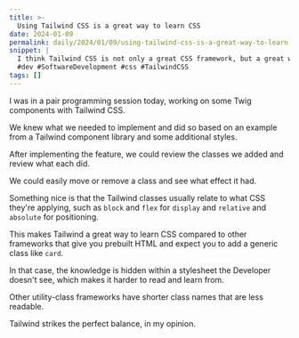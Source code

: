 ```yaml
---
title: >-
  Using Tailwind CSS is a great way to learn CSS
date: 2024-01-09
permalink: daily/2024/01/09/using-tailwind-css-is-a-great-way-to-learn-css
snippet: |
  I think Tailwind CSS is not only a great CSS framework, but a great way to learn CSS itself.
  #dev #SoftwareDevelopment #css #TailwindCSS
tags: []
---
```


I was in a pair programming session today, working on some Twig components with Tailwind CSS.

We knew what we needed to implement and did so based on an example from a Tailwind component library and some additional styles.

After implementing the feature, we could review the classes we added and review what each did.

We could easily move or remove a class and see what effect it had.

Something nice is that the Tailwind classes usually relate to what CSS they're applying, such as `block` and `flex` for `display` and `relative` and `absolute` for positioning.

This makes Tailwind a great way to learn CSS compared to other frameworks that give you prebuilt HTML and expect you to add a generic class like `card`.

In that case, the knowledge is hidden within a stylesheet the Developer doesn't see, which makes it harder to read and learn from.

Other utility-class frameworks have shorter class names that are less readable.

Tailwind strikes the perfect balance, in my opinion.
